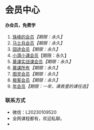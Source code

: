 # 会员中心

#### 办会员，免费学 

1.  [珠峰的会员](./珠峰.md)*【期限：永久】*
2.  [马士兵会员](./马士兵.md)*【期限：永久】*
3.  [囧途会员](./程序员在囧途.md)*【期限：永久】*
4.  [小滴小课会员](./小滴课堂.md)【期限：永久】
5.  [慕课实战课会员](./慕课网.md)*【期限：永久】*
6.  [慕课所有](./慕课网.md)*【期限：永久】*
7.  [图灵会员](./图灵.md)*【期限：永久】*
8.  [极客会员](./极客时间.md)*【期限：永久】*
10.  [年会员](./资源列表首页.md)*【期限：一年，课表里的课任选】*

### **联系方式**
- 微信：L20230109520
- 全网课程都有，欢迎私聊。
-  